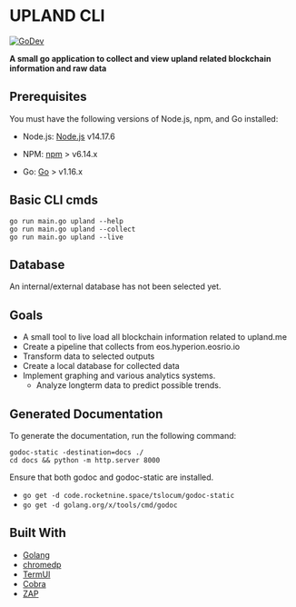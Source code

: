 # UPLAND CLI

[![GoDev](https://img.shields.io/badge/go.dev-reference-007d9c?logo=go&logoColor=white&style=flat-square)](https://dothissomeday.com)

**A small go application to collect and view upland related blockchain information and raw data**

## Prerequisites

You must have the following versions of Node.js, npm, and Go installed:

- Node.js: [Node.js](https://nodejs.org/en/) v14.17.6
- NPM: [npm](https://www.npmjs.com/) > v6.14.x

- Go: [Go](https://golang.org/doc/install) > v1.16.x

## Basic CLI cmds

```shell
go run main.go upland --help
go run main.go upland --collect
go run main.go upland --live

```

## Database

An internal/external database has not been selected yet.

## Goals

- A small tool to live load all blockchain information related to upland.me
- Create a pipeline that collects from eos.hyperion.eosrio.io
- Transform data to selected outputs
- Create a local database for collected data
- Implement graphing and various analytics systems.
  - Analyze longterm data to predict possible trends.

## Generated Documentation

To generate the documentation, run the following command:

```shell
godoc-static -destination=docs ./
cd docs && python -m http.server 8000
```

Ensure that both godoc and godoc-static are installed.

- `go get -d code.rocketnine.space/tslocum/godoc-static`
- `go get -d golang.org/x/tools/cmd/godoc`

## Built With

- [Golang]("https://go.dev/")
- [chromedp]("https://github.com/chromedp/chromedp")
- [TermUI]("https://github.com/gizak/termui")
- [Cobra]("https://github.com/spf13/cobra")
- [ZAP]("go.uber.org/zap")
